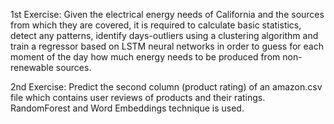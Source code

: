 1st Exercise:
   Given the electrical energy needs of California and the sources from which they are covered, it is required to 
calculate basic statistics, detect any patterns, identify days-outliers using a clustering algorithm and train a 
regressor based on LSTM neural networks in order to guess for each moment of the day how much energy needs to be
produced from non-renewable sources.

2nd Exercise:
   Predict the second column (product rating) of an amazon.csv file which contains user reviews of products and
their ratings. RandomForest and Word Embeddings technique is used.
